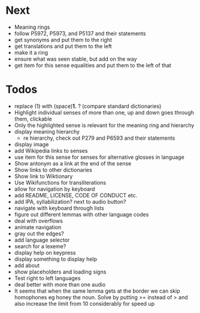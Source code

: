# Next
- Meaning rings
 - follow P5972, P5973, and P5137 and their statements
 - get synonyms and put them to the right
 - get translations and put them to the left
 - make it a ring
 - ensure what was seen stable, but add on the way
 - get item for this sense equalities and put them to the left of that


# Todos
- replace (1) with (space)<b>1.</b> ? (compare standard dictionaries)
- Highlight individual senses of more than one, up and down goes through them, clickable
- Only the highlighted sense is relevant for the meaning ring and hierarchy 
- display meaning hierarchy
  - re hierarchy, check out P279 and P6593 and their statements
- display image
- add Wikipedia links to senses
- use item for this sense for senses for alternative glosses in language
- Show antonym as a link at the end of the sense
- Show links to other dictionaries
- Show link to Wiktionary
- Use Wikifunctions for transliterations
- allow for navigation by keyboard
- add README, LICENSE, CODE OF CONDUCT etc.
- add IPA, syllabilization? next to audio button?
- navigate with keyboard through lists
- figure out different lemmas with other language codes
- deal with overflows
- animate navigation
- gray out the edges?
- add language selector
- search for a lexeme?
- display help on keypress
- display something to display help
- add about
- show placeholders and loading signs
- Test right to left languages
- deal better with more than one audio
- It seems that when the same lemma gets at the border we can skip homophones eg honey the noun.
Solve by putting >= instead of > and also increase the limit from 10 considerably for speed up
